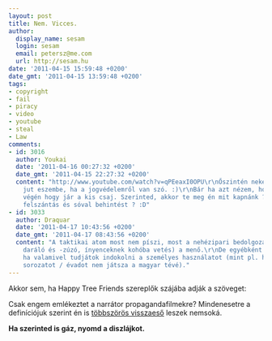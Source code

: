 ```yaml
---
layout: post
title: Nem. Vicces.
author:
  display_name: sesam
  login: sesam
  email: petersz@me.com
  url: http://sesam.hu
date: '2011-04-15 15:59:48 +0200'
date_gmt: '2011-04-15 13:59:48 +0200'
tags:
- copyright
- fail
- piracy
- video
- youtube
- steal
- Law
comments:
- id: 3016
  author: Youkai
  date: '2011-04-16 00:27:32 +0200'
  date_gmt: '2011-04-15 22:27:32 +0200'
  content: "http://www.youtube.com/watch?v=qPEeaxI0OPU\r\nŐszintén nekem mindig ez
    jut eszembe, ha a jogvédelemről van szó. :)\r\nBár ha azt nézem, hogy a videó
    végén hogy jár a kis csaj. Szerinted, akkor te meg én mit kapnánk ? Taktikai atomot+
    felszántás és sóval behintést ? :D"
- id: 3033
  author: Draquar
  date: '2011-04-17 10:43:56 +0200'
  date_gmt: '2011-04-17 08:43:56 +0200'
  content: "A taktikai atom most nem píszi, most a nehézipari bedolgozás (ejtsd: ipari
    daráló és -zúzó, ínyenceknek kohóba vetés) a menő.\r\nDe egyébként igen.\r\n\r\nKivéve,
    ha valamivel tudjátok indokolni a személyes használatot (mint pl. hogy az adott
    sorozatot / évadot nem játsza a magyar tévé)."
---
```


Akkor sem, ha Happy Tree Friends szereplők szájába adják a szöveget:

Csak engem emlékeztet a narrátor propagandafilmekre? Mindenesetre a definíciójuk szerint én is [többszörös visszaeső](http://sesam.hu/2008/11/26/still-flying) leszek nemsoká.

**Ha szerinted is gáz, nyomd a diszlájkot.**
